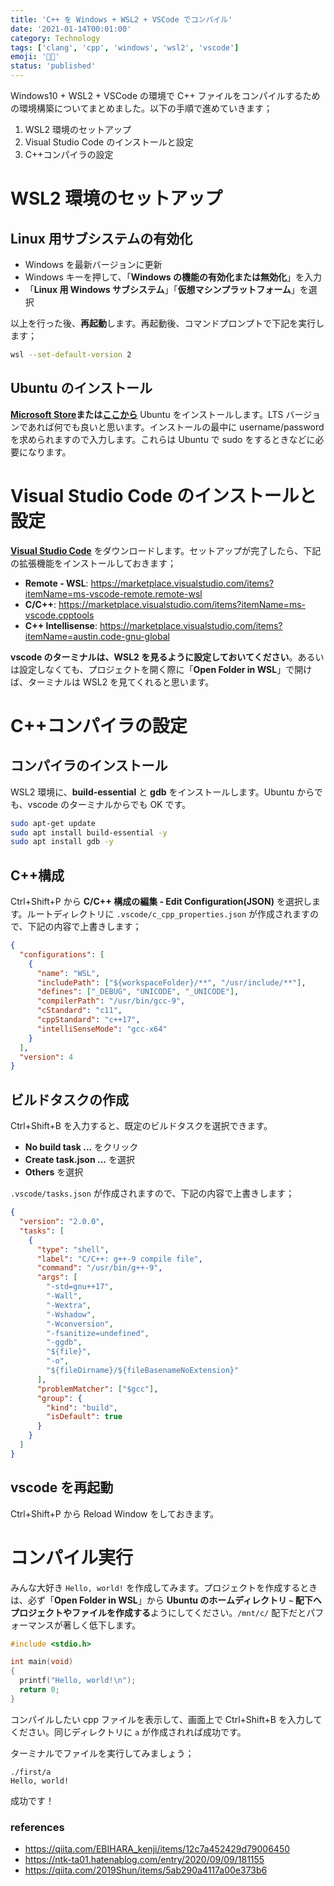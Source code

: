 ```yaml
---
title: 'C++ を Windows + WSL2 + VSCode でコンパイル'
date: '2021-01-14T00:01:00'
category: Technology
tags: ['clang', 'cpp', 'windows', 'wsl2', 'vscode']
emoji: '👨‍💻'
status: 'published'
---
```


Windows10 + WSL2 + VSCode の環境で C++ ファイルをコンパイルするための環境構築についてまとめました。以下の手順で進めていきます；

1. WSL2 環境のセットアップ
2. Visual Studio Code のインストールと設定
3. C++コンパイラの設定

# WSL2 環境のセットアップ

## Linux 用サブシステムの有効化

- Windows を最新バージョンに更新
- Windows キーを押して、「**Windows の機能の有効化または無効化**」を入力
- 「**Linux 用 Windows サブシステム**」「**仮想マシンプラットフォーム**」を選択

以上を行った後、**再起動**します。再起動後、コマンドプロンプトで下記を実行します；

```bash
wsl --set-default-version 2
```

## Ubuntu のインストール

**[Microsoft Store](https://www.microsoft.com/ja-jp/store/apps/windows)**または**[ここから](https://docs.microsoft.com/ja-jp/windows/wsl/install-manual)** Ubuntu をインストールします。LTS バージョンであれば何でも良いと思います。インストールの最中に username/password を求められますので入力します。これらは Ubuntu で sudo をするときなどに必要になります。

# Visual Studio Code のインストールと設定

**[Visual Studio Code](https://code.visualstudio.com/)** をダウンロードします。セットアップが完了したら、下記の拡張機能をインストールしておきます；

- **Remote - WSL**: https://marketplace.visualstudio.com/items?itemName=ms-vscode-remote.remote-wsl
- **C/C++**: https://marketplace.visualstudio.com/items?itemName=ms-vscode.cpptools
- **C++ Intellisense**: https://marketplace.visualstudio.com/items?itemName=austin.code-gnu-global

**vscode のターミナルは、WSL2 を見るように設定しておいてください**。あるいは設定しなくても、プロジェクトを開く際に「**Open Folder in WSL**」で開けば、ターミナルは WSL2 を見てくれると思います。

# C++コンパイラの設定

## コンパイラのインストール

WSL2 環境に、**build-essential** と **gdb** をインストールします。Ubuntu からでも、vscode のターミナルからでも OK です。

```bash
sudo apt-get update
sudo apt install build-essential -y
sudo apt install gdb -y
```

## C++構成

Ctrl+Shift+P から **C/C++ 構成の編集 - Edit Configuration(JSON)** を選択します。ルートディレクトリに `.vscode/c_cpp_properties.json` が作成されますので、下記の内容で上書きします；

```json:.vscode/c_cpp_properties.json
{
  "configurations": [
    {
      "name": "WSL",
      "includePath": ["${workspaceFolder}/**", "/usr/include/**"],
      "defines": ["_DEBUG", "UNICODE", "_UNICODE"],
      "compilerPath": "/usr/bin/gcc-9",
      "cStandard": "c11",
      "cppStandard": "c++17",
      "intelliSenseMode": "gcc-x64"
    }
  ],
  "version": 4
}
```

## ビルドタスクの作成

Ctrl+Shift+B を入力すると、既定のビルドタスクを選択できます。

- **No build task ...** をクリック
- **Create task.json ...** を選択
- **Others** を選択

`.vscode/tasks.json` が作成されますので、下記の内容で上書きします；

```json:.vscode/tasks.json
{
  "version": "2.0.0",
  "tasks": [
    {
      "type": "shell",
      "label": "C/C++: g++-9 compile file",
      "command": "/usr/bin/g++-9",
      "args": [
        "-std=gnu++17",
        "-Wall",
        "-Wextra",
        "-Wshadow",
        "-Wconversion",
        "-fsanitize=undefined",
        "-ggdb",
        "${file}",
        "-o",
        "${fileDirname}/${fileBasenameNoExtension}"
      ],
      "problemMatcher": ["$gcc"],
      "group": {
        "kind": "build",
        "isDefault": true
      }
    }
  ]
}
```

## vscode を再起動

Ctrl+Shift+P から Reload Window をしておきます。

# コンパイル実行

みんな大好き `Hello, world!` を作成してみます。プロジェクトを作成するときは、必ず「**Open Folder in WSL**」から **Ubuntu のホームディレクトリ `~` 配下へプロジェクトやファイルを作成する**ようにしてください。`/mnt/c/` 配下だとパフォーマンスが著しく低下します。

```cpp:first/a.cpp
#include <stdio.h>

int main(void)
{
  printf("Hello, world!\n");
  return 0;
}
```

コンパイルしたい cpp ファイルを表示して、画面上で Ctrl+Shift+B を入力してください。同じディレクトリに `a` が作成されれば成功です。

ターミナルでファイルを実行してみましょう；

```
./first/a
Hello, world!
```

成功です！

### references

- https://qiita.com/EBIHARA_kenji/items/12c7a452429d79006450
- https://ntk-ta01.hatenablog.com/entry/2020/09/09/181155
- https://qiita.com/2019Shun/items/5ab290a4117a00e373b6
